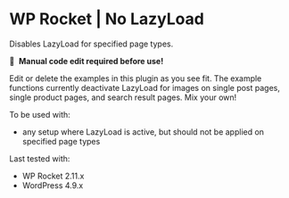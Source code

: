 # WP Rocket | No LazyLoad

Disables LazyLoad for specified page types.

📝&#160;&#160;**Manual code edit required before use!**

Edit or delete the examples in this plugin as you see fit. The example functions currently deactivate LazyLoad for images on single post pages, single product pages, and search result pages. Mix your own!

To be used with:
* any setup where LazyLoad is active, but should not be applied on specified page types

Last tested with:
* WP Rocket 2.11.x
* WordPress 4.9.x

